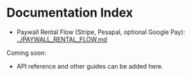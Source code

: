 # Documentation Index

- Paywall Rental Flow (Stripe, Pesapal, optional Google Pay): [../PAYWALL_RENTAL_FLOW.md](../PAYWALL_RENTAL_FLOW.md)

Coming soon:
- API reference and other guides can be added here.

